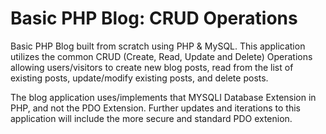# Basic PHP Blog: CRUD Operations

Basic PHP Blog built from scratch using PHP & MySQL. This application utilizes the common CRUD (Create, Read, Update and Delete) Operations allowing users/visitors to create new blog posts, read from the list of existing posts, update/modify existing posts, and delete posts.

The blog application uses/implements that MYSQLI Database Extension in PHP, and not the PDO Extension. Further updates and iterations to this application will include the more secure and standard PDO extenion.
